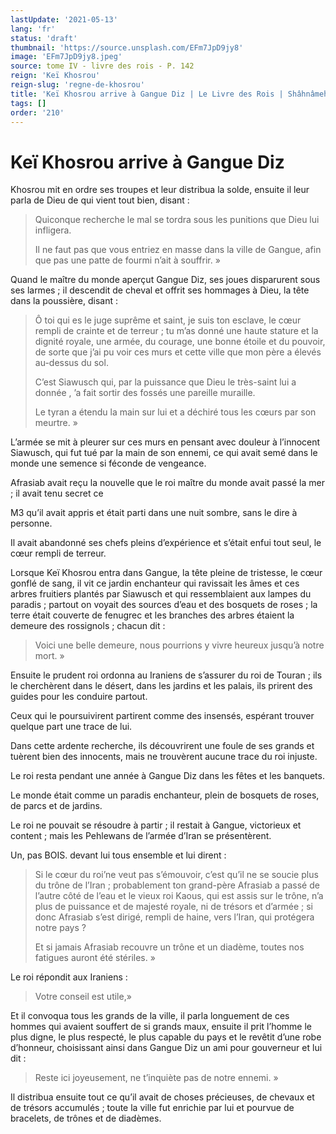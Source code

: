 ```yaml
---
lastUpdate: '2021-05-13'
lang: 'fr'
status: 'draft'
thumbnail: 'https://source.unsplash.com/EFm7JpD9jy8'
image: 'EFm7JpD9jy8.jpeg'
source: tome IV - livre des rois - P. 142
reign: 'Keï Khosrou'
reign-slug: 'regne-de-khosrou'
title: 'Keï Khosrou arrive à Gangue Diz | Le Livre des Rois | Shâhnâmeh'
tags: []
order: '210'
---
```


<!-- LTeX: language=fr -->

# Keï Khosrou arrive à Gangue Diz

Khosrou mit en ordre ses troupes et leur distribua la solde, ensuite il leur parla de Dieu de qui vient tout bien, disant :

> Quiconque recherche le mal se tordra sous les punitions que Dieu lui infligera.
>
> Il ne faut pas que vous entriez en masse dans la ville de Gangue, afin que pas une patte de fourmi n’ait à souffrir. »

Quand le maître du monde aperçut Gangue Diz, ses joues disparurent sous ses larmes ; il descendit de cheval et offrit ses hommages à Dieu, la tête dans la poussière, disant :

> Ô toi qui es le juge suprême et saint, je suis ton esclave, le cœur rempli de crainte et de terreur ; tu m’as donné une haute stature et la dignité royale, une armée, du courage, une bonne étoile et du pouvoir, de sorte que j’ai pu voir ces murs et cette ville que mon père a élevés au-dessus du sol.
>
> C’est Siawusch qui, par la puissance que Dieu le très-saint lui a donnée ,
’a fait sortir des fossés une pareille muraille.
>
> Le tyran a étendu la main sur lui et a déchiré tous les cœurs par son meurtre. »

L’armée se mit à pleurer sur ces murs en pensant avec douleur à l’innocent Siawusch, qui fut tué par la main de son ennemi, ce qui avait semé dans le monde une semence si féconde de vengeance.

Afrasiab avait reçu la nouvelle que le roi maître du monde avait passé la mer ; il avait tenu secret ce

M3 qu’il avait appris et était parti dans une nuit sombre, sans le dire à personne.

Il avait abandonné ses chefs pleins d’expérience et s’était enfui tout seul, le cœur rempli de terreur.

Lorsque Keï Khosrou entra dans Gangue, la tête pleine de tristesse, le cœur gonflé de sang, il vit ce jardin enchanteur qui ravissait les âmes et ces arbres fruitiers plantés par Siawusch et qui ressemblaient aux lampes du paradis ; partout on voyait des sources d’eau et des bosquets de roses ; la terre était couverte de fenugrec et les branches des arbres étaient la demeure des rossignols ; chacun dit :

> Voici une belle demeure, nous pourrions y vivre heureux jusqu’à notre mort. »

Ensuite le prudent roi ordonna au Iraniens de s’assurer du roi de Touran ; ils le cherchèrent dans le désert, dans les jardins et les palais, ils prirent des guides pour les conduire partout.

Ceux qui le poursuivirent partirent comme des insensés, espérant trouver quelque part une trace de lui.

Dans cette ardente recherche, ils découvrirent une foule de ses grands et tuèrent bien des innocents, mais ne trouvèrent aucune trace du roi injuste.

Le roi resta pendant une année à Gangue Diz dans les fêtes et les banquets.

Le monde était comme un paradis enchanteur, plein de bosquets de roses, de parcs et de jardins.

Le roi ne pouvait se résoudre à partir ; il restait à Gangue, victorieux et content ; mais les Pehlewans de l’armée d’Iran se présentèrent.

Un, pas BOIS. devant lui tous ensemble et lui dirent :

> Si le cœur du roi’ne veut pas s’émouvoir, c’est qu’il ne se soucie plus du trône de l’Iran ; probablement ton grand-père Afrasiab a passé de l’autre côté de l’eau et le vieux roi Kaous, qui est assis sur le trône, n’a plus de puissance et de majesté royale, ni de trésors et d’armée ; si donc Afrasiab s’est dirigé, rempli de haine, vers l’Iran, qui protégera notre pays ?
>
> Et si jamais Afrasiab recouvre un trône et un diadème, toutes nos fatigues auront été stériles. »

Le roi répondit aux Iraniens :

> Votre conseil est utile,»

Et il convoqua tous les grands de la ville, il parla longuement de ces hommes qui avaient souffert de si grands maux, ensuite il prit l’homme le plus digne, le plus respecté, le plus capable du pays et le revêtit d’une robe d’honneur, choisissant ainsi dans Gangue Diz un ami pour gouverneur et lui dit :

> Reste ici joyeusement, ne t’inquiète pas de notre ennemi. »

Il distribua ensuite tout ce qu’il avait de choses précieuses, de chevaux et de trésors accumulés ; toute la ville fut enrichie par lui et pourvue de bracelets, de trônes et de diadèmes.
